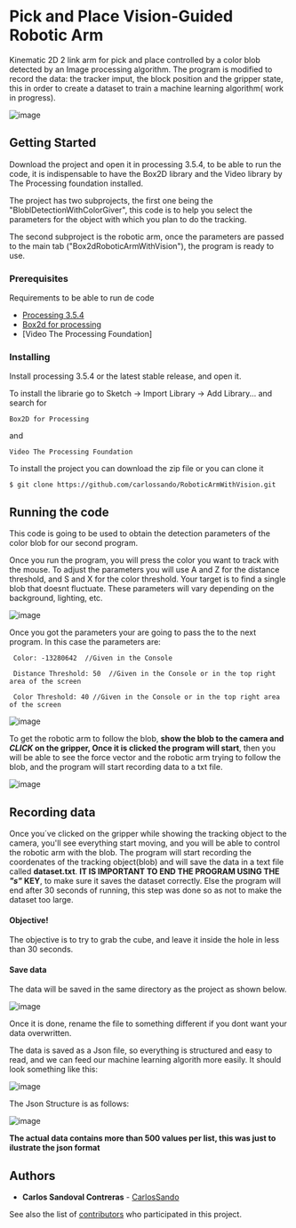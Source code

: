# Pick and Place Vision-Guided Robotic Arm
Kinematic 2D 2 link arm for pick and place controlled by a color blob detected by an Image processing algorithm.
The program is modified to record the data: the tracker imput, the block position and the gripper state, this in order to create a dataset to train a machine learning algorithm( work in progress).

![image](https://user-images.githubusercontent.com/29716233/136808799-4d03863d-6508-4bb3-a105-9fadffd595cb.png)

## Getting Started

Download the project and open it in processing 3.5.4, to be able to run the code, it is indispensable to have the Box2D library and the Video library by The Processing foundation installed. 

The project has two subprojects, the first one being the "BloblDetectionWithColorGiver", this code is to help you select the parameters for the object with which you plan to do the tracking.

The second subproject is the robotic arm, once the parameters are passed to the main tab ("Box2dRoboticArmWithVision"), the program is ready to use.

### Prerequisites

Requirements to be able to run de code
- [Processing 3.5.4](https://processing.org/)
- [Box2d for processing](https://github.com/shiffman/Box2D-for-Processing)
- [Video The Processing Foundation]

### Installing

Install processing 3.5.4 or the latest stable release, and open it.

To install the librarie go to Sketch -> Import Library -> Add Library... and search for

    Box2D for Processing

and

    Video The Processing Foundation

To install the project you can download the zip file or you can clone it

    $ git clone https://github.com/carlossando/RoboticArmWithVision.git

## Running the code

This code is going to be used to obtain the detection parameters of the color blob for our second program. 

Once you run the program, you will press the color you want to track with the mouse. To adjust the parameters you will use A and Z for the distance threshold, and S and X for the color threshold. Your target is to find a single blob that doesnt fluctuate. These parameters will vary depending on the background, lighting, etc.


![image](https://user-images.githubusercontent.com/29716233/136818668-fed2a0e8-d0f9-4e92-a2eb-85e35b014bc3.png)

Once you got the parameters your are going to pass the to the next program. In this case the parameters are:

     Color: -13280642  //Given in the Console
     
     Distance Threshold: 50  //Given in the Console or in the top right area of the screen
     
     Color Threshold: 40 //Given in the Console or in the top right area of the screen
     
![image](https://user-images.githubusercontent.com/29716233/136819330-5a16b9fe-c730-419b-9f74-377b25237f7e.png)

To get the robotic arm to follow the blob, **show the blob to the camera and _CLICK_ on the gripper, Once it is clicked the program will start**, then you will be able to see the force vector and the robotic arm trying to follow the blob, and the program will start recording data to a txt file.

![image](https://user-images.githubusercontent.com/29716233/136820710-db1de3d7-c7bf-4941-9eab-6a938aaf8843.png)

## Recording data

Once you´ve clicked on the gripper while showing the tracking object to the camera, you'll see everything start moving, and you will be able to control the robotic arm with the blob. The program will start recording the coordenates of the tracking object(blob) and will save the data in a text file called **dataset.txt**. **IT IS IMPORTANT TO END THE PROGRAM USING THE _"s"_ KEY**, to make sure it saves the dataset correctly.
Else the program will end after 30 seconds of running, this step was done so as not to make the dataset too large.

#### Objective!

The objective is to try to grab the cube, and leave it inside the hole in less than 30 seconds.

#### Save data

The data will be saved in the same directory as the project as shown below.

![image](https://user-images.githubusercontent.com/29716233/137501088-02b7c70f-de38-4fbb-b03b-88f01e723171.png)

Once it is done, rename the file to something different if you dont want your data overwritten.

The data is saved as a Json file, so everything is structured and easy to read, and we can feed our machine learning algorith more easily. It should look something like this:

![image](https://user-images.githubusercontent.com/29716233/137568897-2431bacc-60ef-49a7-8fd2-af2286387105.png)

The Json Structure is as follows:

![image](https://user-images.githubusercontent.com/29716233/137569024-e7c36c0a-0124-4b11-83d6-e42c48453a24.png)

**The actual data contains more than 500 values per list, this was just to ilustrate the json format**

## Authors

  - **Carlos Sandoval Contreras** -
    [CarlosSando](https://github.com/carlossando)

See also the list of
[contributors](https://github.com/carlossando/RoboticArmWithVision/graphs/contributors)
who participated in this project.
